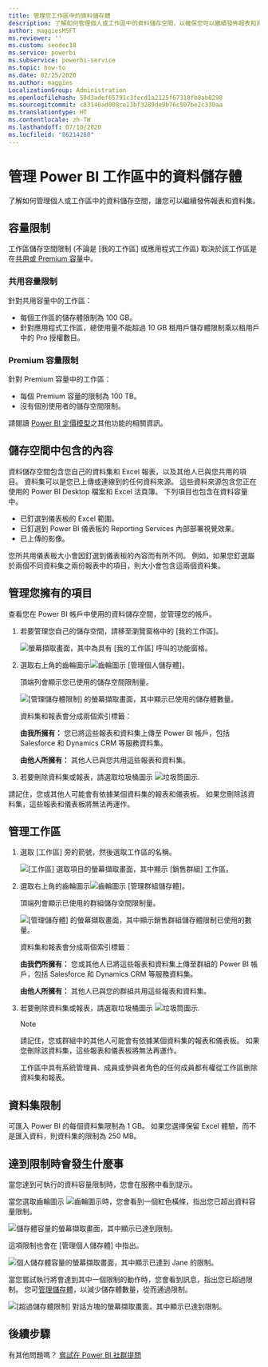 ```yaml
---
title: 管理您工作區中的資料儲存體
description: 了解如何管理個人或工作區中的資料儲存空間，以確保您可以繼續發佈報表和資料集。
author: maggiesMSFT
ms.reviewer: ''
ms.custom: seodec18
ms.service: powerbi
ms.subservice: powerbi-service
ms.topic: how-to
ms.date: 02/25/2020
ms.author: maggies
LocalizationGroup: Administration
ms.openlocfilehash: 50d3adef65791c3fecd1a2125f67318fb8ab0298
ms.sourcegitcommit: c83146ad008ce13bf3289de9b76c507be2c330aa
ms.translationtype: HT
ms.contentlocale: zh-TW
ms.lasthandoff: 07/10/2020
ms.locfileid: "86214260"
---
```

# <a name="manage-data-storage-in-power-bi-workspaces"></a>管理 Power BI 工作區中的資料儲存體

了解如何管理個人或工作區中的資料儲存空間，讓您可以繼續發佈報表和資料集。

## <a name="capacity-limits"></a>容量限制

工作區儲存空間限制 (不論是 [我的工作區] 或應用程式工作區) 取決於該工作區是在[共用或 Premium 容量](../fundamentals/service-basic-concepts.md#capacities)中。

### <a name="shared-capacity-limits"></a>共用容量限制
針對共用容量中的工作區： 

- 每個工作區的儲存體限制為 100 GB。
- 針對應用程式工作區，總使用量不能超過 10 GB 租用戶儲存體限制乘以租用戶中的 Pro 授權數目。

### <a name="premium-capacity-limits"></a>Premium 容量限制
針對 Premium 容量中的工作區：
- 每個 Premium 容量的限制為 100 TB。
- 沒有個別使用者的儲存空間限制。

請閱讀 [Power BI 定價模型](https://powerbi.microsoft.com/pricing)之其他功能的相關資訊。

## <a name="whats-included-in-storage"></a>儲存空間中包含的內容

資料儲存空間包含您自己的資料集和 Excel 報表，以及其他人已與您共用的項目。 資料集可以是您已上傳或連線到的任何資料來源。 這些資料來源包含您正在使用的 Power BI Desktop 檔案和 Excel 活頁簿。 下列項目也包含在資料容量中。

* 已釘選到儀表板的 Excel 範圍。
* 已釘選到 Power BI 儀表板的 Reporting Services 內部部署視覺效果。
* 已上傳的影像。

您所共用儀表板大小會因釘選到儀表板的內容而有所不同。 例如，如果您釘選屬於兩個不同資料集之兩份報表中的項目，則大小會包含這兩個資料集。

## <a name="manage-items-you-own"></a>管理您擁有的項目

查看您在 Power BI 帳戶中使用的資料儲存空間，並管理您的帳戶。

1. 若要管理您自己的儲存空間，請移至瀏覽窗格中的 [我的工作區]。
   
    ![螢幕擷取畫面，其中為具有 [我的工作區] 呼叫的功能窗格。](media/service-admin-manage-your-data-storage-in-power-bi/pbi_myworkspace.png)

2. 選取右上角的齒輪圖示![齒輪圖示](media/service-admin-manage-your-data-storage-in-power-bi/pbi_gearicon.png) [管理個人儲存體]。
   
    頂端列會顯示您已使用的儲存空間限制量。
   
    ![[管理儲存體限制] 的螢幕擷取畫面，其中顯示已使用的儲存體數量。](media/service-admin-manage-your-data-storage-in-power-bi/pbi_persnlstorage.png)
   
    資料集和報表會分成兩個索引標籤：
   
    **由我所擁有：** 您已將這些報表和資料集上傳至 Power BI 帳戶，包括 Salesforce 和 Dynamics CRM 等服務資料集。  

    **由他人所擁有：** 其他人已與您共用這些報表和資料集。
1. 若要刪除資料集或報表，請選取垃圾桶圖示 ![垃圾筒圖示](media/service-admin-manage-your-data-storage-in-power-bi/pbi_deleteicon.png).

請記住，您或其他人可能會有依據某個資料集的報表和儀表板。 如果您刪除該資料集，這些報表和儀表板將無法再運作。

## <a name="manage-your-workspace"></a>管理工作區
1. 選取 [工作區] 旁的箭號，然後選取工作區的名稱。
   
    ![[工作區] 選取項目的螢幕擷取畫面，其中顯示 [銷售群組] 工作區。](media/service-admin-manage-your-data-storage-in-power-bi/pbi_groupworkspaces.png)
2. 選取右上角的齒輪圖示![齒輪圖示](media/service-admin-manage-your-data-storage-in-power-bi/pbi_gearicon.png) [管理群組儲存體]。
   
    頂端列會顯示已使用的群組儲存空間限制量。
   
    ![[管理儲存體] 的螢幕擷取畫面，其中顯示銷售群組儲存體限制已使用的數量。](media/service-admin-manage-your-data-storage-in-power-bi/pbi_groupstorage.png)
   
    資料集和報表會分成兩個索引標籤：
   
    **由我們所擁有：** 您或其他人已將這些報表和資料集上傳至群組的 Power BI 帳戶，包括 Salesforce 和 Dynamics CRM 等服務資料集。

    **由他人所擁有：** 其他人已與您的群組共用這些報表和資料集。

3. 若要刪除資料集或報表，請選取垃圾桶圖示 ![垃圾筒圖示](media/service-admin-manage-your-data-storage-in-power-bi/pbi_deleteicon.png).
   
   > [!NOTE]
   > 請記住，您或群組中的其他人可能會有依據某個資料集的報表和儀表板。 如果您刪除該資料集，這些報表和儀表板將無法再運作。
   
   工作區中具有系統管理員、成員或參與者角色的任何成員都有權從工作區刪除資料集和報表。

## <a name="dataset-limits"></a>資料集限制
可匯入 Power BI 的每個資料集限制為 1 GB。 如果您選擇保留 Excel 體驗，而不是匯入資料，則資料集的限制為 250 MB。

## <a name="what-happens-when-you-reach-a-limit"></a>達到限制時會發生什麼事
當您達到可執行的資料容量限制時，您會在服務中看到提示。 

當您選取齒輪圖示 ![齒輪圖示](media/service-admin-manage-your-data-storage-in-power-bi/pbi_gearicon.png)時，您會看到一個紅色橫條，指出您已超出資料容量限制。

![儲存體容量的螢幕擷取畫面，其中顯示已達到限制。](media/service-admin-manage-your-data-storage-in-power-bi/manage-storage-limit.png)

這項限制也會在 [管理個人儲存體] 中指出。

 ![個人儲存體容量的螢幕擷取畫面，其中顯示已達到 Jane 的限制。](media/service-admin-manage-your-data-storage-in-power-bi/manage-storage-limit2.png)

 當您嘗試執行將會達到其中一個限制的動作時，您會看到訊息，指出您已超過限制。 您可[管理儲存體](#manage-items-you-own)，以減少儲存體數量，從而通過限制。

 ![[超過儲存體限制] 對話方塊的螢幕擷取畫面，其中顯示已達到限制。](media/service-admin-manage-your-data-storage-in-power-bi/powerbi-pro-over-limit.png)

 ## <a name="next-steps"></a>後續步驟

 有其他問題嗎？ [嘗試在 Power BI 社群提問](https://community.powerbi.com/)
